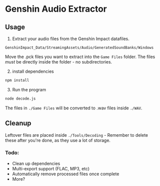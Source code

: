 # Genshin Audio Extractor

## Usage

1. Extract your audio files from the Genshin Impact datafiles.

```
GenshinImpact_Data/StreamingAssets/Audio/GeneratedSoundBanks/Windows
```

Move the .pck files you want to extract into the `Game Files` folder. The files *must* be directly inside the folder - no subdirectories.

2. install dependencies

```bash
npm install
```

3. Run the program

```bash
node decode.js
```

The files in `./Game Files` will be converted to .wav files inside `./WAV`.

## Cleanup

Leftover files are placed inside `./Tools/Decoding` - Remember to delete these after you're done, as they use a lot of storage.

### Todo:

- Clean up dependencies
- Multi-export support (FLAC, MP3, etc)
- Automatically remove processed files once complete
- More?
